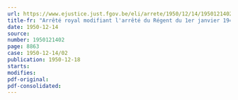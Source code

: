 ```yaml
---
url: https://www.ejustice.just.fgov.be/eli/arrete/1950/12/14/1950121402/justel
title-fr: "Arrêté royal modifiant l'arrêté du Régent du 1er janvier 1945 instituant une commission nationale des artisanats et des industries d'art"
date: 1950-12-14
source:
number: 1950121402
page: 8863
case: 1950-12-14/02
publication: 1950-12-18
starts:
modifies:
pdf-original:
pdf-consolidated:
---
```


